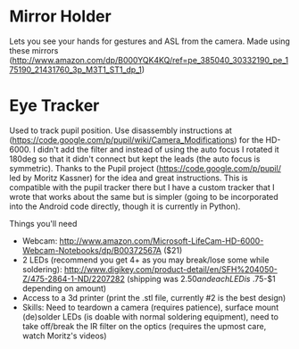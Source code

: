 Mirror Holder
=============

Lets you see your hands for gestures and ASL from the camera.
Made using these mirrors (http://www.amazon.com/dp/B000YQK4KQ/ref=pe_385040_30332190_pe_175190_21431760_3p_M3T1_ST1_dp_1)

Eye Tracker
===========

Used to track pupil position.  Use disassembly instructions at (https://code.google.com/p/pupil/wiki/Camera_Modifications) for the HD-6000.  I didn't add the filter and instead of using the auto focus I rotated it 180deg so that it didn't connect but kept the leads (the auto focus is symmetric).  Thanks to the Pupil project (https://code.google.com/p/pupil/ led by Moritz Kassner) for the idea and great instructions.  This is compatible with the pupil tracker there but I have a custom tracker that I wrote that works about the same but is simpler (going to be incorporated into the Android code directly, though it is currently in Python).

Things you'll need

*  Webcam: http://www.amazon.com/Microsoft-LifeCam-HD-6000-Webcam-Notebooks/dp/B00372567A ($21)
*  2 LEDs (recommend you get 4+ as you may break/lose some while soldering): http://www.digikey.com/product-detail/en/SFH%204050-Z/475-2864-1-ND/2207282 (shipping was $2.50 and each LED is ~$.75-$1 depending on amount)
*  Access to a 3d printer (print the .stl file, currently #2 is the best design)
*  Skills: Need to teardown a camera (requires patience), surface mount (de)solder LEDs (is doable with normal soldering equipment), need to take off/break the IR filter on the optics (requires the upmost care, watch Moritz's videos)
